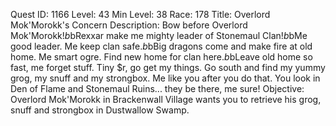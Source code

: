 Quest ID: 1166
Level: 43
Min Level: 38
Race: 178
Title: Overlord Mok'Morokk's Concern
Description: Bow before Overlord Mok'Morokk!$b$bRexxar make me mighty leader of Stonemaul Clan!$b$bMe good leader. Me keep clan safe.$b$bBig dragons come and make fire at old home. Me smart ogre. Find new home for clan here.$b$bLeave old home so fast, me forget stuff. Tiny $r, go get my things. Go south and find my yummy grog, my snuff and my strongbox. Me like you after you do that. You look in Den of Flame and Stonemaul Ruins... they be there, me sure!
Objective: Overlord Mok'Morokk in Brackenwall Village wants you to retrieve his grog, snuff and strongbox in Dustwallow Swamp.
